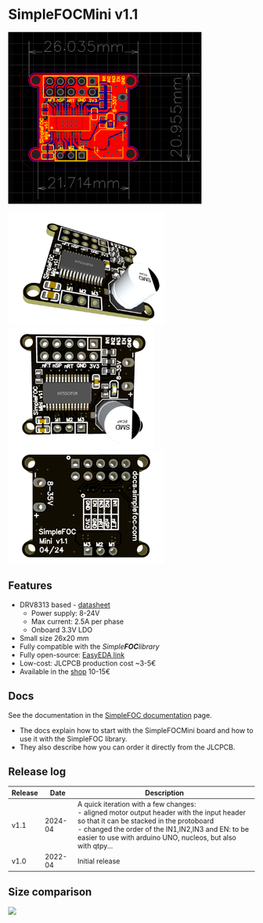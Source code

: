# SimpleFOCMini v1.1

<img height="350px" src="./images/schema.png" />

<img height="230px" src="./images/side.png"  /><img height="250px" src="./images/top.png" /><img height="230px" src="./images/bottom.png"  />

## Features
- DRV8313 based - [datasheet](https://www.ti.com/lit/ds/symlink/drv8313.pdf?ts=1650461862269&ref_url=https%253A%252F%252Fwww.google.com%252F)
  - Power supply: 8-24V
  - Max current: 2.5A per phase
  - Onboard 3.3V LDO
- Small size 26x20 mm
- Fully compatible with the *Simple**FOC**library*
- Fully open-source: [EasyEDA link](https://easyeda.com/the.skuric/simplefocmini)
- Low-cost: JLCPCB production cost ~3-5€
- Available in the [shop](https://www.simplefoc.com/shop) 10-15€ 

## Docs

See the documentation in the [SimpleFOC documentation](https://docs.simplefoc.com/simplefocmini) page. 
- The docs explain how to start with the SimpleFOCMini board and how to use it with the SimpleFOC library. 
- They also describe how you can order it directly from the JLCPCB.

## Release log

Release | Date | Description
--- | --- | ---
v1.1 | 2024-04 | A quick iteration with a few changes: <br>- aligned motor output header with the input header so that it can be stacked in the protoboard<br>- changed the order of the IN1,IN2,IN3 and EN: to be easier to use with arduino UNO, nucleos, but also with qtpy...
v1.0 | 2022-04 | Initial release

## Size comparison

<img  src="https://user-images.githubusercontent.com/36178713/164240473-5abd7453-9d38-4f25-9195-378c39180054.jpg" />